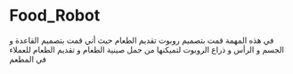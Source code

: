 # Food_Robot
في هذه المهمة قمت بتصميم روبوت تقديم الطعام حيث أني قمت بتصميم القاعدة و الجسم و الرأس و ذراع الروبوت لتميكنها من حمل صينية الطعام و تقديم الطعام للعملاء في المطعم
